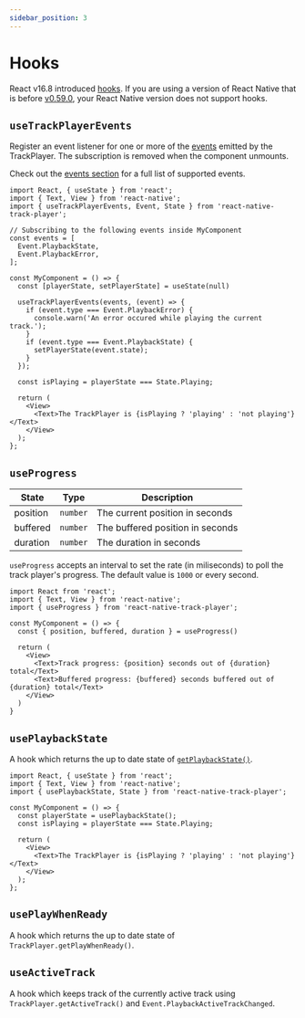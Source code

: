 ```yaml
---
sidebar_position: 3
---
```


# Hooks

React v16.8 introduced [hooks](https://reactjs.org/docs/hooks-intro.html). If you are using a version of React Native that is before [v0.59.0](https://reactnative.dev/blog/2019/03/12/releasing-react-native-059), your React Native version does not support hooks.

## `useTrackPlayerEvents`

Register an event listener for one or more of the [events](./events.md) emitted by the TrackPlayer. The subscription is removed when the component unmounts.

Check out the [events section](./events.md) for a full list of supported events.

```tsx
import React, { useState } from 'react';
import { Text, View } from 'react-native';
import { useTrackPlayerEvents, Event, State } from 'react-native-track-player';

// Subscribing to the following events inside MyComponent
const events = [
  Event.PlaybackState,
  Event.PlaybackError,
];

const MyComponent = () => {
  const [playerState, setPlayerState] = useState(null)

  useTrackPlayerEvents(events, (event) => {
    if (event.type === Event.PlaybackError) {
      console.warn('An error occured while playing the current track.');
    }
    if (event.type === Event.PlaybackState) {
      setPlayerState(event.state);
    }
  });

  const isPlaying = playerState === State.Playing;

  return (
    <View>
      <Text>The TrackPlayer is {isPlaying ? 'playing' : 'not playing'}</Text>
    </View>
  );
};
```

## `useProgress`

| State            | Type     | Description                      |
| ---------------- | -------- | -------------------------------- |
| position         | `number` | The current position in seconds  |
| buffered         | `number` | The buffered position in seconds |
| duration         | `number` | The duration in seconds          |

`useProgress` accepts an interval to set the rate (in miliseconds) to poll the track player's progress. The default value is `1000` or every second.

```tsx
import React from 'react';
import { Text, View } from 'react-native';
import { useProgress } from 'react-native-track-player';

const MyComponent = () => {
  const { position, buffered, duration } = useProgress()

  return (
    <View>
      <Text>Track progress: {position} seconds out of {duration} total</Text>
      <Text>Buffered progress: {buffered} seconds buffered out of {duration} total</Text>
    </View>
  )
}
```

## `usePlaybackState`

A hook which returns the up to date state of [`getPlaybackState()`](./functions/player.md#getplaybackstate).

```tsx
import React, { useState } from 'react';
import { Text, View } from 'react-native';
import { usePlaybackState, State } from 'react-native-track-player';

const MyComponent = () => {
  const playerState = usePlaybackState();
  const isPlaying = playerState === State.Playing;

  return (
    <View>
      <Text>The TrackPlayer is {isPlaying ? 'playing' : 'not playing'}</Text>
    </View>
  );
};
```

## `usePlayWhenReady`

A hook which returns the up to date state of `TrackPlayer.getPlayWhenReady()`.

## `useActiveTrack`

A hook which keeps track of the currently active track using
`TrackPlayer.getActiveTrack()` and `Event.PlaybackActiveTrackChanged`.
